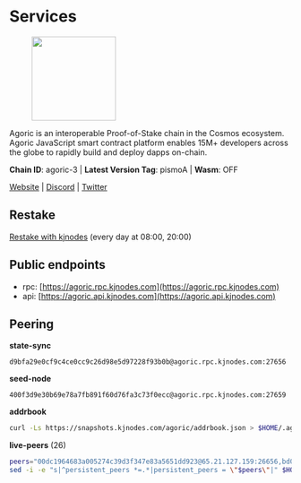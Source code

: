 # Services

<figure><img src="https://raw.githubusercontent.com/kj89/testnet_manuals/main/pingpub/logos/agoric.png" width="150" alt=""><figcaption></figcaption></figure>

Agoric is an interoperable Proof-of-Stake chain in the Cosmos ecosystem.  Agoric JavaScript smart contract platform enables 15M+ developers across the  globe to rapidly build and deploy dapps on-chain.

**Chain ID**: agoric-3 | **Latest Version Tag**: pismoA | **Wasm**: OFF

[Website](https://agoric.com) | [Discord](https://discord.com/invite/qDW8DRes4s) | [Twitter](https://twitter.com/agoric)

## Restake

[Restake with kjnodes](https://restake.app/agoric/agoricvaloper1ku5sm2twlsywdrp4wz3kfwgyrtqtp0lpr3nvk8) (every day at 08:00, 20:00)
## Public endpoints

* rpc: [https://agoric.rpc.kjnodes.com](https://agoric.rpc.kjnodes.com)
* api: [https://agoric.api.kjnodes.com](https://agoric.api.kjnodes.com)

## Peering

**state-sync**

```text
d9bfa29e0cf9c4ce0cc9c26d98e5d97228f93b0b@agoric.rpc.kjnodes.com:27656
```

**seed-node**

```text
400f3d9e30b69e78a7fb891f60d76fa3c73f0ecc@agoric.rpc.kjnodes.com:27659
```

**addrbook**
```bash
curl -Ls https://snapshots.kjnodes.com/agoric/addrbook.json > $HOME/.agoric/config/addrbook.json
```

**live-peers** (26)
```bash
peers="00dc1964683a005274c39d3f347e83a5651dd923@65.21.127.159:26656,bd0bc3737ca1cfebc3c2aef75ab2c3cc74768d8a@142.132.212.19:26656,cef26a8de3aa31f1f4e63898b38667b0816f35d3@14.224.155.176:26656,f8ff12a774770fea36beadb303ccffc86863c6ec@65.109.69.59:14456,a38a30c1dd31f63be2befd40b82964b215c3c288@165.22.251.28:26656,d9bfa29e0cf9c4ce0cc9c26d98e5d97228f93b0b@65.109.88.38:27656,0837c0dac0bb15e79e64207bb0fa5a9a6fa42ad4@178.62.116.62:26656,4eea1e0a22d8d2ade108fc5f8e07d6d6e711e909@65.108.10.138:26656,711f6f36a6ec3924b6d721de6adce604092e59f2@116.202.226.169:26656,63bd6649f80362ce513027d99ef32c826fdbd259@45.9.62.136:26656,2f524fbc73a8b0daa29f2ba0b7642aae62bea86f@65.108.144.8:26656,b6396f86d6d73a99e1957ea202840d6f48eb03c9@44.192.103.233:26656,059f6ccc82a5bdd61e9089914368d0aade14fac0@159.89.101.239:26060,c84170667fcf54024b24f05b2f9dd6608570ac8c@157.90.35.145:28656,c6475a8ccd715e297d21d17c5e391d5730393a78@18.214.40.80:26656,9ed68bef54712b46713ac755ab7a6e7ad30694ef@192.99.44.79:14456,0f642db2770d4dd3e0d030b2f14f1365e40f3b38@185.146.148.101:26657,8832d61e9b8856c0a80e240970a9200c69c101b7@88.99.161.228:21156,b31642a9bfb474aa7e53c7b91e0753f559d1d013@5.9.89.67:15634,90f39ace82550b0e3b0c63ac0435f1935baba725@65.109.35.50:20658,ca4c3b9d0cf78d934a3b972c328db2e4a9a66c42@64.32.40.134:26656,875f8b359148f0d2a4bb501f8ae8a0cd4560bff3@161.97.153.219:26656,f095bb53006ebddcbbf29c8df70dddcba6419e36@142.93.145.13:26656,e70955351f601ea5be9a9bf41032949a777f31b3@207.244.255.229:10003,fb3c53630803da3947a54ac76bae6bd6e989a058@104.197.102.190:26656,05f967bf55fee6647e69bdfca69f064d7e4876c5@128.199.128.15:26060"
sed -i -e "s|^persistent_peers *=.*|persistent_peers = \"$peers\"|" $HOME/.agoric/config/config.toml
```
